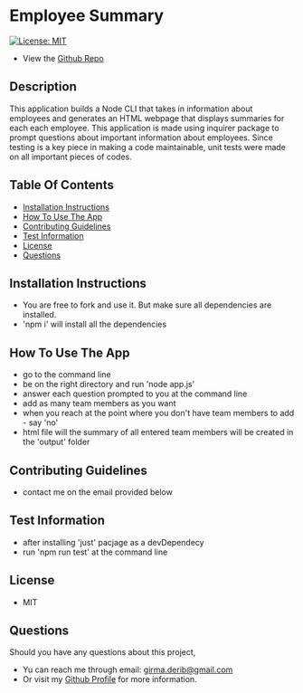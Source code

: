# Employee Summary 

[![License: MIT](https://img.shields.io/badge/License-MIT-yellow.svg)](https://opensource.org/licenses/MIT)

* View the [Github Repo](https://github.com/girmaD/Employee-Summary)

## Description
This application builds a Node CLI that takes in information about employees and generates an HTML webpage that displays summaries for each each employee. 
This application is made using inquirer package to prompt questions about important information about employees.
Since testing is a key piece in making a code maintainable, unit tests were made on all important pieces of codes.

## Table Of Contents 
* [Installation Instructions](#Installation-Instructions)
* [How To Use The App](#How-To-Use-The-App)
* [Contributing Guidelines](#Contributing-Guidelines)
* [Test Information](#Test-Information)
* [License](#License)
* [Questions](#Questions)


## Installation Instructions

 * You are free to fork and use it. But make sure all dependencies are installed. 
 * 'npm i' will install all the dependencies 

## How To Use The App
- go to the command line
- be on the right directory and run 'node app.js'
- answer each question prompted to you at the command line
- add as many team members as you want
- when you reach at the point where you don't have team members to add - say 'no'
- html file will the summary of all entered team members will be created in the 'output' folder

## Contributing Guidelines
 * contact me on the email provided below

## Test Information
  * after installing 'just' pacjage as a devDependecy
  * run 'npm run test' at the command line

## License

 * MIT

## Questions

Should you have any questions about this project,
  * Yu can reach me through email: [girma.derib@gmail.com](mailto:girma.derib@gmail.com) 
  * Or visit my [Github Profile](https://github.com/girmaD) for more information.


